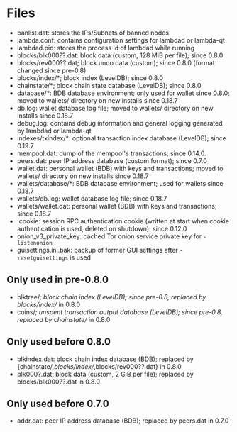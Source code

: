 Files
=====

* banlist.dat: stores the IPs/Subnets of banned nodes
* lambda.conf: contains configuration settings for lambdad or lambda-qt
* lambdad.pid: stores the process id of lambdad while running
* blocks/blk000??.dat: block data (custom, 128 MiB per file); since 0.8.0
* blocks/rev000??.dat; block undo data (custom); since 0.8.0 (format changed
  since pre-0.8)
* blocks/index/*; block index (LevelDB); since 0.8.0
* chainstate/*; block chain state database (LevelDB); since 0.8.0
* database/*: BDB database environment; only used for wallet since 0.8.0; moved
  to wallets/ directory on new installs since 0.18.7
* db.log: wallet database log file; moved to wallets/ directory on new installs
  since 0.18.7
* debug.log: contains debug information and general logging generated by lambdad
  or lambda-qt
* indexes/txindex/*: optional transaction index database (LevelDB); since 0.19.7
* mempool.dat: dump of the mempool's transactions; since 0.14.0.
* peers.dat: peer IP address database (custom format); since 0.7.0
* wallet.dat: personal wallet (BDB) with keys and transactions; moved to
  wallets/ directory on new installs since 0.18.7
* wallets/database/*: BDB database environment; used for wallets since 0.18.7
* wallets/db.log: wallet database log file; since 0.18.7
* wallets/wallet.dat: personal wallet (BDB) with keys and transactions; since 0.18.7
* .cookie: session RPC authentication cookie (written at start when cookie authentication
  is used, deleted on shutdown): since 0.12.0
* onion_v3_private_key: cached Tor onion service private key for `-listenonion`
* guisettings.ini.bak: backup of former GUI settings after `-resetguisettings`
  is used

Only used in pre-0.8.0
---------------------

* blktree/*; block chain index (LevelDB); since pre-0.8, replaced by blocks/index/*
  in 0.8.0
* coins/*; unspent transaction output database (LevelDB); since pre-0.8, replaced
  by chainstate/* in 0.8.0

Only used before 0.8.0
---------------------

* blkindex.dat: block chain index database (BDB); replaced by
  {chainstate/*,blocks/index/*,blocks/rev000??.dat} in 0.8.0
* blk000?.dat: block data (custom, 2 GiB per file); replaced by blocks/blk000??.dat
  in 0.8.0

Only used before 0.7.0
---------------------

* addr.dat: peer IP address database (BDB); replaced by peers.dat in 0.7.0

